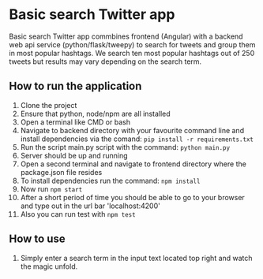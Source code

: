 # Basic search Twitter app 

Basic search Twitter app commbines frontend (Angular) with a backend web api service (python/flask/tweepy) to search for tweets and group them in most popular hashtags.
We search ten most popular hashtags out of 250 tweets but results may vary depending on the search term.


## How to run the application

  1.  Clone the project
  2.  Ensure that python, node/npm are all installed
  4.  Open a terminal like CMD or bash
  3.  Navigate to backend directory with your favourite command line and install dependencies via the comand:
        `pip install -r requirements.txt`
  4.  Run the script main.py script with the command:
        `python main.py`
  5.  Server should be up and running
  6.  Open a second terminal and navigate to frontend directory where the package.json file resides
  7.  To install dependencies run the command:
        `npm install`
  8.  Now run `npm start`
  9.  After a short period of time you should be able to go to your browser and type out in the url bar 'localhost:4200'
  10. Also you can run test with `npm test`
  
  
## How to use
  
  1. Simply enter a search term in the input text located top right and watch the magic unfold.  
